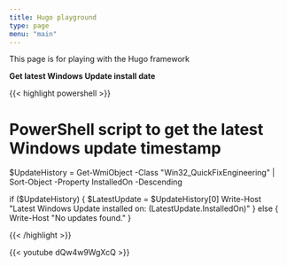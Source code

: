 ```yaml
---
title: Hugo playground
type: page
menu: "main"
---
```


This page is for playing with the Hugo framework

**Get latest Windows Update install date**

{{< highlight powershell >}}

# PowerShell script to get the latest Windows update timestamp
$UpdateHistory = Get-WmiObject -Class "Win32_QuickFixEngineering" | Sort-Object -Property InstalledOn -Descending

if ($UpdateHistory) {
    $LatestUpdate = $UpdateHistory[0]
    Write-Host "Latest Windows Update installed on: $($LatestUpdate.InstalledOn)"
} else {
    Write-Host "No updates found."
}

{{< /highlight >}}

{{< youtube dQw4w9WgXcQ >}}

